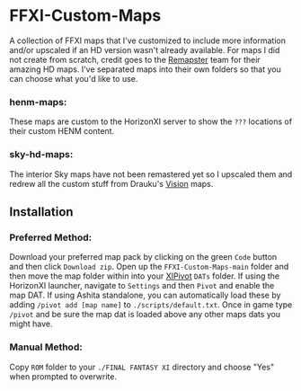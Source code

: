 # FFXI-Custom-Maps
A collection of FFXI maps that I've customized to include more information and/or upscaled if an HD version wasn't already available.  For maps I did not create from scratch, credit goes to the [Remapster](https://remapster.com/) team for their amazing HD maps.  I've separated maps into their own folders so that you can choose what you'd like to use.  

### henm-maps:
These maps are custom to the HorizonXI server to show the `???` locations of their custom HENM content.
### sky-hd-maps:
The interior Sky maps have not been remastered yet so I upscaled them and redrew all the custom stuff from Drauku's [Vision](https://github.com/Drauku/FFXI-Vision) maps.

## Installation
### Preferred Method:
Download your preferred map pack by clicking on the green `Code` button and then click `Download zip`.  Open up the `FFXI-Custom-Maps-main` folder and then move the map folder within into your [XIPivot](https://github.com/Shirk/XIPivot) `DATs` folder.  If using the HorizonXI launcher, navigate to `Settings` and then `Pivot` and enable the map DAT.  If using Ashita standalone, you can automatically load these by adding `/pivot add [map name]` to `./scripts/default.txt`.  Once in game type `/pivot` and be sure the map dat is loaded above any other maps dats you might have.

### Manual Method:
Copy `ROM` folder to your `./FINAL FANTASY XI` directory and choose "Yes" when prompted to overwrite.  
